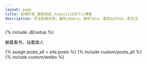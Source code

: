 ```yaml
---
layout: page
title: 前端开发_猿来如此_xiaoji121的个人博客
description: 专注前端开发，喜欢jQuery，喜欢less，喜欢python，爱生活
---
```

{% include JB/setup %}

<div class="content clear">
  <p class="motto">躺着看书，站着做人</p>

  <div class="leftContent">
    {% assign posts_all = site.posts %}
    {% include custom/posts_all %}
  </div>

  <div class="rightContent">
    <div class="weiboArea">
      {% include custom/weibo %}
    </div>
  </div>
</div>




